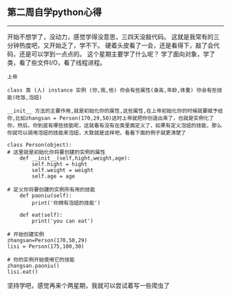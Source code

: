 ## 第二周自学python心得
---
开始不想学了，没动力，感觉学得没意思，三四天没敲代码。
这就是我常有的三分钟热度吧，又开始乏了，学不下。
硬着头皮看了一会，还是看得下，敲了会代码，还是可以学到一点点的。
这个星期主要学了什么呢？
学了面向对象，学了类，看了些文件I/O，看了线程进程。
```
上帝

class 类 (人) instance 实例 (你,我,他) 你会有些属性(身高,年龄,体重) 你会有些技能(吃饭,泡妞)

__init__ 方法的主要作用,就是初始化你的属性,这些属性,在上帝初始化你的时候就要赋予给你,比如zhangsan = Person(170,29,50)这时上帝就把你创造出来了，也就是实例化了你，然后，你到底有哪些技能呢，这就看有没有在类里面定义了，如果有定义泡妞的技能，那么你就可以调用泡妞的技能来泡妞，大致就是这样吧，看看下面的例子就更清楚了

class Person(object):
# 这里就是初始化你将要创建的实例的属性
    def __init__(self,hight,weight,age):
        self.hight = hight
        self.weight = weight
        self.age = age

# 定义你将要创建的实例所有用的技能
    def paoniu(self):
        print('你拥有泡妞的技能')

    def eat(self):
        print('you can eat')

# 开始创建实例
zhangsan=Person(170,50,29)
lisi = Person(175,100,30)

# 你的实例开始使用它的技能
zhangsan.paoniu()
lisi.eat()
```
坚持学吧，感觉再来个两星期，我就可以尝试着写一些爬虫了